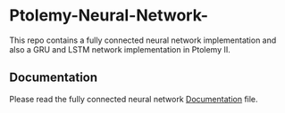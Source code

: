 # Ptolemy-Neural-Network-
This repo contains a fully connected neural network implementation and also a GRU and LSTM network implementation in Ptolemy II.

## Documentation
Please read the fully connected neural network [Documentation](Fully-connected%20neural%20network/Documentation%20of%20a%20fully-connected%20neural%20network.pdf) file.
